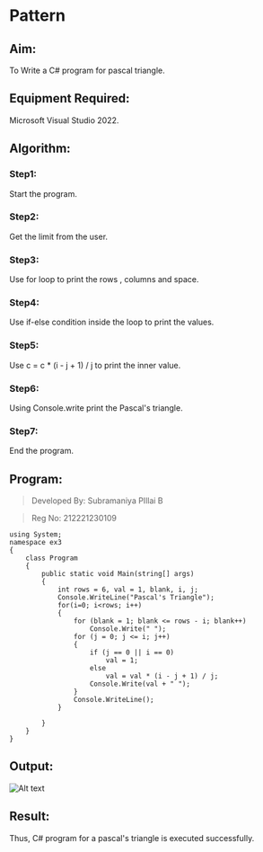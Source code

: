 # Pattern

## Aim:
To Write a C# program for pascal triangle.
## Equipment Required:
Microsoft Visual Studio 2022.
## Algorithm:
### Step1:
Start the program. 
### Step2:
Get the limit from the user. 
### Step3:
Use for loop to print the rows , columns and space. 
### Step4:
Use if-else condition inside the loop to print the values. 
### Step5:
Use c = c * (i - j + 1) / j to print the inner value. 
### Step6:
Using Console.write print the Pascal's triangle. 
### Step7:
End the program.
## Program:

>Developed By: Subramaniya PIllai B

>Reg No: 212221230109

```
using System;
namespace ex3
{
    class Program
    {
        public static void Main(string[] args)
        {
            int rows = 6, val = 1, blank, i, j;
            Console.WriteLine("Pascal's Triangle");
            for(i=0; i<rows; i++) 
            {
                for (blank = 1; blank <= rows - i; blank++)
                    Console.Write(" ");
                for (j = 0; j <= i; j++)
                {
                    if (j == 0 || i == 0)
                        val = 1;
                    else
                        val = val * (i - j + 1) / j;
                    Console.Write(val + " ");                    
                }
                Console.WriteLine();
            }

        }
    }
}
```
## Output:

![Alt text](o1.jpg)

## Result:
Thus, C# program for a pascal's triangle is executed successfully.
